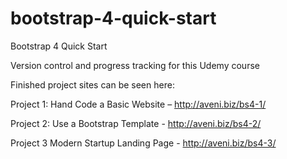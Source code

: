 # bootstrap-4-quick-start

Bootstrap 4 Quick Start

Version control and progress tracking for this Udemy course

Finished project sites can be seen here: 

Project 1: Hand Code a Basic Website – http://aveni.biz/bs4-1/

Project 2: Use a Bootstrap Template - http://aveni.biz/bs4-2/

Project 3 Modern Startup Landing Page - http://aveni.biz/bs4-3/